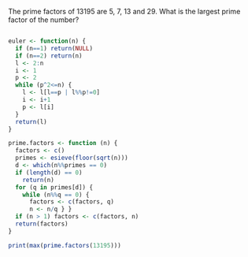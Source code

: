 The prime factors of 13195 are 5, 7, 13 and 29. What is the largest prime factor of the number?
```r

euler <- function(n) {
  if (n==1) return(NULL)
  if (n==2) return(n)
  l <- 2:n
  i <- 1
  p <- 2
  while (p^2<=n) {
    l <- l[l==p | l%%p!=0]
    i <- i+1 
    p <- l[i]
  }
  return(l)
}

prime.factors <- function (n) {
  factors <- c() 
  primes <- esieve(floor(sqrt(n))) 
  d <- which(n%%primes == 0) 
  if (length(d) == 0) 
    return(n)
  for (q in primes[d]) { 
    while (n%%q == 0) { 
      factors <- c(factors, q)
      n <- n/q } } 
  if (n > 1) factors <- c(factors, n)
  return(factors)
}

print(max(prime.factors(13195)))

```

